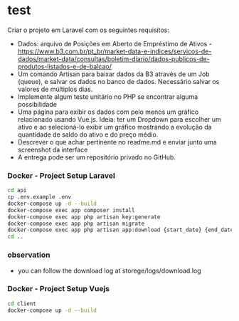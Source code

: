 # test

Criar o projeto em Laravel com os seguintes requisitos:
- Dados: arquivo de Posições em Aberto de Empréstimo de Ativos - https://www.b3.com.br/pt_br/market-data-e-indices/servicos-de-dados/market-data/consultas/boletim-diario/dados-publicos-de-produtos-listados-e-de-balcao/
- Um comando Artisan para baixar dados da B3 através de um Job (queue), e salvar os dados no banco de dados. Necessário salvar os valores de múltiplos dias.
- Implemente algum teste unitário no PHP se encontrar alguma possibilidade
- Uma página para exibir os dados com pelo menos um gráfico relacionado usando Vue.js. Ideia: ter um Dropdown para escolher um ativo e ao selecioná-lo exibir um gráfico mostrando a evolução da quantidade de saldo do ativo e do preço médio.
- Descrever o que achar pertinente no readme.md e enviar junto uma screenshot da interface
- A entrega pode ser um repositório privado no GitHub.


### Docker - Project Setup Laravel

```sh
cd api
cp .env.example .env
docker-compose up -d --build
docker-compose exec app composer install
docker-compose exec app php artisan key:generate
docker-compose exec app php artisan migrate
docker-compose exec app php artisan app:download {start_date} {end_date?}
cd ..
```

### observation

- you can follow the download log at storege/logs/download.log

### Docker - Project Setup Vuejs

```sh
cd client
docker-compose up -d --build
```